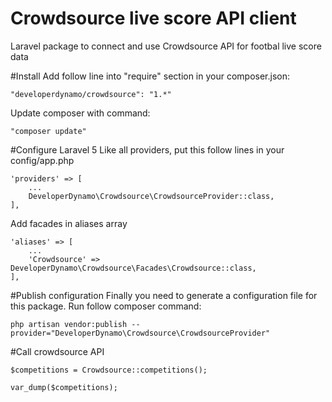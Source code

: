 # Crowdsource live score API client
Laravel package to connect and use Crowdsource API for footbal live score data

#Install
Add follow line into "require" section in your composer.json:

```
"developerdynamo/crowdsource": "1.*"
```

Update composer with command:

```
"composer update"
```

#Configure Laravel 5
Like all providers, put this follow lines in your config/app.php

```
'providers' => [
	...
	DeveloperDynamo\Crowdsource\CrowdsourceProvider::class,
],
```

Add facades in aliases array
```
'aliases' => [
	...
	'Crowdsource' => DeveloperDynamo\Crowdsource\Facades\Crowdsource::class,
],
```

#Publish configuration
Finally you need to generate a configuration file for this package. Run follow composer command:

```
php artisan vendor:publish --provider="DeveloperDynamo\Crowdsource\CrowdsourceProvider"
```

#Call crowdsource API
```
$competitions = Crowdsource::competitions();

var_dump($competitions);
```